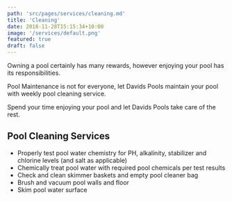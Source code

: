 ```yaml
---
path: 'src/pages/services/cleaning.md'
title: 'Cleaning'
date: 2018-11-28T15:15:34+10:00
image: '/services/default.png'
featured: true
draft: false
---
```


Owning a pool certainly has many rewards, however enjoying your pool has its responsibilities.

Pool Maintenance is not for everyone, let Davids Pools maintain your pool with weekly pool cleaning service.

Spend your time enjoying your pool and let Davids Pools take care of the rest.

## Pool Cleaning Services

- Properly test pool water chemistry for PH, alkalinity, stabilizer and chlorine levels (and salt as applicable)
- Chemically treat pool water with required pool chemicals per test results
- Check and clean skimmer baskets and empty pool cleaner bag
- Brush and vacuum pool walls and floor
- Skim pool water surface
